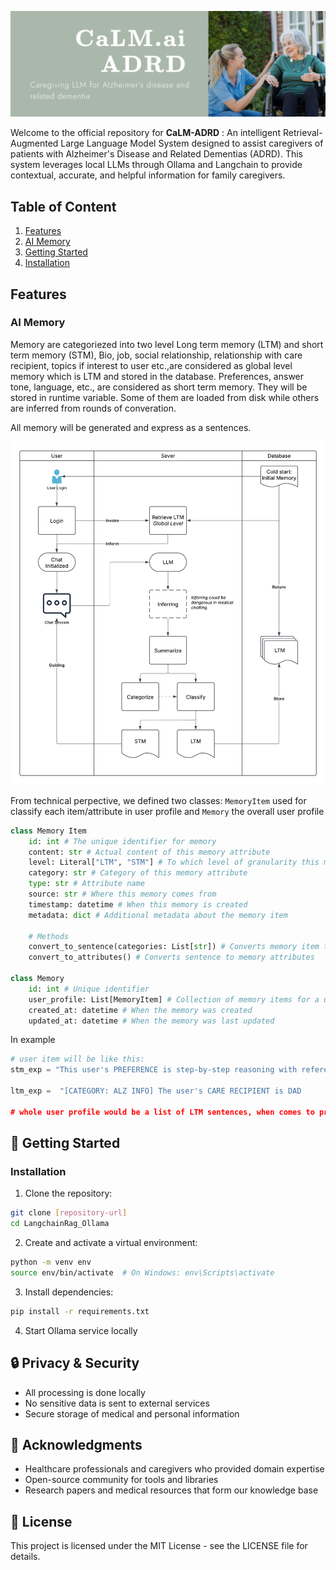 
![Banner](./public/banner.jpg)

Welcome to the official repository for **CaLM-ADRD** : An intelligent Retrieval-Augmented Large Language Model System designed to assist caregivers of patients with Alzheimer's Disease and Related Dementias (ADRD). This system leverages local LLMs through Ollama and Langchain to provide contextual, accurate, and helpful information for family caregivers.

## Table of Content

1. [Features](#-features)
2. [AI Memory](#ai-memory)
3. [Getting Started](#-getting-started)
4. [Installation](#installation)


## Features

### AI Memory
Memory are categoriezed into two level Long term memory (LTM) and short term memory (STM), Bio, job, social relationship, relationship with care recipient, topics if interest to user etc.,are considered as global level memory which is LTM and stored in the database. Preferences, answer tone, language, etc., are considered as short term memory. They will be stored in runtime variable. Some of them are loaded from disk while others are inferred from rounds of converation.

All memory will be generated and express as a sentences.

![AI Memory workflow](./public/calm-memory.png)

From technical perpective, we defined two classes: `MemoryItem` used for classify each item/attribute in user profile and `Memory` the overall user profile

```python
class Memory Item
    id: int # The unique identifier for memory
    content: str # Actual content of this memory attribute
    level: Literal["LTM", "STM"] # To which level of granularity this memory attribute belongs to
    category: str # Category of this memory attribute
    type: str # Attribute name
    source: str # Where this memory comes from
    timestamp: datetime # When this memory is created
    metadata: dict # Additional metadata about the memory item
    
    # Methods
    convert_to_sentence(categories: List[str]) # Converts memory item to a sentence
    convert_to_attributes() # Converts sentence to memory attributes

class Memory
    id: int # Unique identifier
    user_profile: List[MemoryItem] # Collection of memory items for a user
    created_at: datetime # When the memory was created
    updated_at: datetime # When the memory was last updated
```

In example

```python
# user item will be like this:
stm_exp = "This user's PREFERENCE is step-by-step reasoning with references"

ltm_exp =  "[CATEGORY: ALZ INFO] The user's CARE RECIPIENT is DAD

# whole user profile would be a list of LTM sentences, when comes to prompt in each session, it would be combination of LTM and STM.
```

## 🚀 Getting Started

### Installation

1. Clone the repository:

```bash
git clone [repository-url]
cd LangchainRag_Ollama
```

2. Create and activate a virtual environment:

```bash
python -m venv env
source env/bin/activate  # On Windows: env\Scripts\activate
```

3. Install dependencies:

```bash
pip install -r requirements.txt
```

4. Start Ollama service locally

## 🔒 Privacy & Security

- All processing is done locally
- No sensitive data is sent to external services
- Secure storage of medical and personal information

## 🙏 Acknowledgments

- Healthcare professionals and caregivers who provided domain expertise
- Open-source community for tools and libraries
- Research papers and medical resources that form our knowledge base

## 📝 License

This project is licensed under the MIT License - see the LICENSE file for details.
